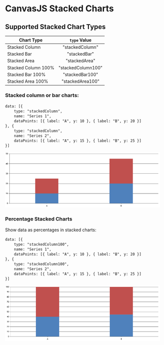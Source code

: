 # CanvasJS Stacked Charts
## Supported Stacked Chart Types

| Chart Type          | `type` Value       |
| ------------------- |:------------------:|
| Stacked Column      | "stackedColumn"    |
| Stacked Bar         | "stackedBar"       |
| Stacked Area        | "stackedArea"      |
| Stacked Column 100% | "stackedColumn100" |
| Stacked Bar 100%    | "stackedBar100"    |
| Stacked Area 100%   | "stackedArea100"   |

### Stacked column or bar charts:
```
data: [{
    type: "stackedColumn",
    name: "Series 1",
    dataPoints: [{ label: "A", y: 10 }, { label: "B", y: 20 }]
}, {
    type: "stackedColumn",
    name: "Series 2",
    dataPoints: [{ label: "A", y: 15 }, { label: "B", y: 25 }]
}]
```
![stacked-column-chart](stacked-column-chart.png)

### Percentage Stacked Charts
Show data as percentages in stacked charts:
```
data: [{
    type: "stackedColumn100",
    name: "Series 1",
    dataPoints: [{ label: "A", y: 10 }, { label: "B", y: 20 }]
}, {
    type: "stackedColumn100",
    name: "Series 2",
    dataPoints: [{ label: "A", y: 15 }, { label: "B", y: 25 }]
}]
```
![stacked-column-100-chart](stacked-column-100-chart.png)
